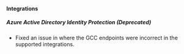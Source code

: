 
#### Integrations

##### Azure Active Directory Identity Protection  (Deprecated)

- Fixed an issue in where the GCC endpoints were incorrect in the supported integrations.
